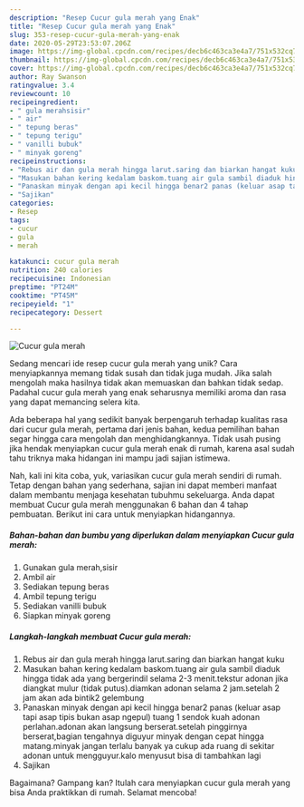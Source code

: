 ```yaml
---
description: "Resep Cucur gula merah yang Enak"
title: "Resep Cucur gula merah yang Enak"
slug: 353-resep-cucur-gula-merah-yang-enak
date: 2020-05-29T23:53:07.206Z
image: https://img-global.cpcdn.com/recipes/decb6c463ca3e4a7/751x532cq70/cucur-gula-merah-foto-resep-utama.jpg
thumbnail: https://img-global.cpcdn.com/recipes/decb6c463ca3e4a7/751x532cq70/cucur-gula-merah-foto-resep-utama.jpg
cover: https://img-global.cpcdn.com/recipes/decb6c463ca3e4a7/751x532cq70/cucur-gula-merah-foto-resep-utama.jpg
author: Ray Swanson
ratingvalue: 3.4
reviewcount: 10
recipeingredient:
- " gula merahsisir"
- " air"
- " tepung beras"
- " tepung terigu"
- " vanilli bubuk"
- " minyak goreng"
recipeinstructions:
- "Rebus air dan gula merah hingga larut.saring dan biarkan hangat kuku"
- "Masukan bahan kering kedalam baskom.tuang air gula sambil diaduk hingga tidak ada yang bergerindil selama 2-3 menit.tekstur adonan jika diangkat mulur (tidak putus).diamkan adonan selama 2 jam.setelah 2 jam akan ada bintik2 gelembung"
- "Panaskan minyak dengan api kecil hingga benar2 panas (keluar asap tapi asap tipis bukan asap ngepul) tuang 1 sendok kuah adonan perlahan.adonan akan langsung berserat.setelah pinggirnya berserat,bagian tengahnya diguyur minyak dengan cepat hingga matang.minyak jangan terlalu banyak ya cukup ada ruang di sekitar adonan untuk mengguyur.kalo menyusut bisa di tambahkan lagi"
- "Sajikan"
categories:
- Resep
tags:
- cucur
- gula
- merah

katakunci: cucur gula merah 
nutrition: 240 calories
recipecuisine: Indonesian
preptime: "PT24M"
cooktime: "PT45M"
recipeyield: "1"
recipecategory: Dessert

---
```



![Cucur gula merah](https://img-global.cpcdn.com/recipes/decb6c463ca3e4a7/751x532cq70/cucur-gula-merah-foto-resep-utama.jpg)

Sedang mencari ide resep cucur gula merah yang unik? Cara menyiapkannya memang tidak susah dan tidak juga mudah. Jika salah mengolah maka hasilnya tidak akan memuaskan dan bahkan tidak sedap. Padahal cucur gula merah yang enak seharusnya memiliki aroma dan rasa yang dapat memancing selera kita.



Ada beberapa hal yang sedikit banyak berpengaruh terhadap kualitas rasa dari cucur gula merah, pertama dari jenis bahan, kedua pemilihan bahan segar hingga cara mengolah dan menghidangkannya. Tidak usah pusing jika hendak menyiapkan cucur gula merah enak di rumah, karena asal sudah tahu triknya maka hidangan ini mampu jadi sajian istimewa.


Nah, kali ini kita coba, yuk, variasikan cucur gula merah sendiri di rumah. Tetap dengan bahan yang sederhana, sajian ini dapat memberi manfaat dalam membantu menjaga kesehatan tubuhmu sekeluarga. Anda dapat membuat Cucur gula merah menggunakan 6 bahan dan 4 tahap pembuatan. Berikut ini cara untuk menyiapkan hidangannya.

<!--inarticleads1-->

##### Bahan-bahan dan bumbu yang diperlukan dalam menyiapkan Cucur gula merah:

1. Gunakan  gula merah,sisir
1. Ambil  air
1. Sediakan  tepung beras
1. Ambil  tepung terigu
1. Sediakan  vanilli bubuk
1. Siapkan  minyak goreng




<!--inarticleads2-->

##### Langkah-langkah membuat Cucur gula merah:

1. Rebus air dan gula merah hingga larut.saring dan biarkan hangat kuku
1. Masukan bahan kering kedalam baskom.tuang air gula sambil diaduk hingga tidak ada yang bergerindil selama 2-3 menit.tekstur adonan jika diangkat mulur (tidak putus).diamkan adonan selama 2 jam.setelah 2 jam akan ada bintik2 gelembung
1. Panaskan minyak dengan api kecil hingga benar2 panas (keluar asap tapi asap tipis bukan asap ngepul) tuang 1 sendok kuah adonan perlahan.adonan akan langsung berserat.setelah pinggirnya berserat,bagian tengahnya diguyur minyak dengan cepat hingga matang.minyak jangan terlalu banyak ya cukup ada ruang di sekitar adonan untuk mengguyur.kalo menyusut bisa di tambahkan lagi
1. Sajikan




Bagaimana? Gampang kan? Itulah cara menyiapkan cucur gula merah yang bisa Anda praktikkan di rumah. Selamat mencoba!
